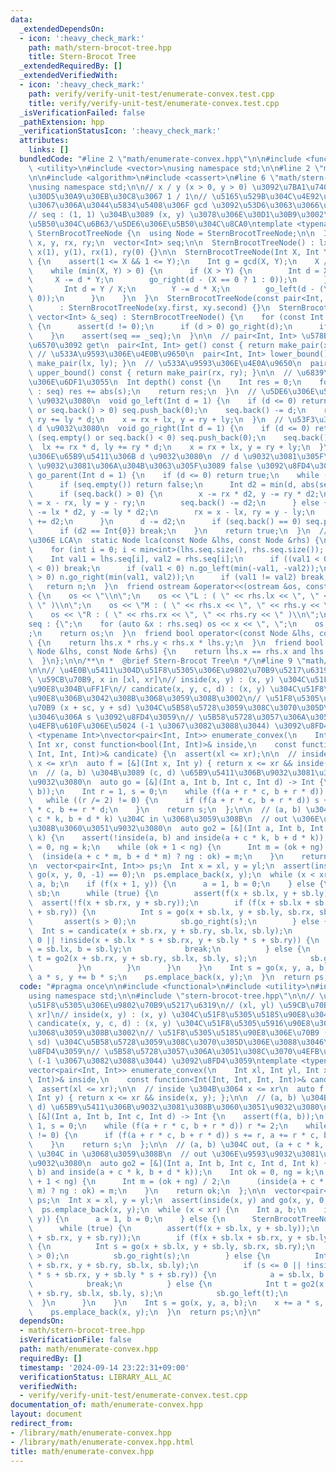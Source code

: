 ```yaml
---
data:
  _extendedDependsOn:
  - icon: ':heavy_check_mark:'
    path: math/stern-brocot-tree.hpp
    title: Stern-Brocot Tree
  _extendedRequiredBy: []
  _extendedVerifiedWith:
  - icon: ':heavy_check_mark:'
    path: verify/verify-unit-test/enumerate-convex.test.cpp
    title: verify/verify-unit-test/enumerate-convex.test.cpp
  _isVerificationFailed: false
  _pathExtension: hpp
  _verificationStatusIcon: ':heavy_check_mark:'
  attributes:
    links: []
  bundledCode: "#line 2 \"math/enumerate-convex.hpp\"\n\n#include <functional>\n#include\
    \ <utility>\n#include <vector>\nusing namespace std;\n\n#line 2 \"math/stern-brocot-tree.hpp\"\
    \n\n#include <algorithm>\n#include <cassert>\n#line 6 \"math/stern-brocot-tree.hpp\"\
    \nusing namespace std;\n\n// x / y (x > 0, y > 0) \u3092\u7BA1\u7406\u3001\u30C7\
    \u30D5\u30A9\u30EB\u30C8\u3067 1 / 1\n// \u5165\u529B\u304C\u4E92\u3044\u306B\u7D20\
    \u3067\u306A\u3044\u5834\u5408\u306F gcd \u3092\u53D6\u3063\u3066\u683C\u7D0D\n\
    // seq : (1, 1) \u304B\u3089 (x, y) \u3078\u306E\u30D1\u30B9\u3002\u53F3\u306E\
    \u5B50\u304C\u6B63/\u5DE6\u306E\u5B50\u304C\u8CA0\ntemplate <typename Int>\nstruct\
    \ SternBrocotTreeNode {\n  using Node = SternBrocotTreeNode;\n\n  Int lx, ly,\
    \ x, y, rx, ry;\n  vector<Int> seq;\n\n  SternBrocotTreeNode() : lx(0), ly(1),\
    \ x(1), y(1), rx(1), ry(0) {}\n\n  SternBrocotTreeNode(Int X, Int Y) : SternBrocotTreeNode()\
    \ {\n    assert(1 <= X && 1 <= Y);\n    Int g = gcd(X, Y);\n    X /= g, Y /= g;\n\
    \    while (min(X, Y) > 0) {\n      if (X > Y) {\n        Int d = X / Y;\n   \
    \     X -= d * Y;\n        go_right(d - (X == 0 ? 1 : 0));\n      } else {\n \
    \       Int d = Y / X;\n        Y -= d * X;\n        go_left(d - (Y == 0 ? 1 :\
    \ 0));\n      }\n    }\n  }\n  SternBrocotTreeNode(const pair<Int, Int> &xy)\n\
    \      : SternBrocotTreeNode(xy.first, xy.second) {}\n  SternBrocotTreeNode(const\
    \ vector<Int> &_seq) : SternBrocotTreeNode() {\n    for (const Int &d : _seq)\
    \ {\n      assert(d != 0);\n      if (d > 0) go_right(d);\n      if (d < 0) go_left(d);\n\
    \    }\n    assert(seq == _seq);\n  }\n\n  // pair<Int, Int> \u578B\u3067\u5206\
    \u6570\u3092 get\n  pair<Int, Int> get() const { return make_pair(x, y); }\n \
    \ // \u533A\u9593\u306E\u4E0B\u9650\n  pair<Int, Int> lower_bound() const { return\
    \ make_pair(lx, ly); }\n  // \u533A\u9593\u306E\u4E0A\u9650\n  pair<Int, Int>\
    \ upper_bound() const { return make_pair(rx, ry); }\n\n  // \u6839\u304B\u3089\
    \u306E\u6DF1\u3055\n  Int depth() const {\n    Int res = 0;\n    for (auto &s\
    \ : seq) res += abs(s);\n    return res;\n  }\n  // \u5DE6\u306E\u5B50\u306B d\
    \ \u9032\u3080\n  void go_left(Int d = 1) {\n    if (d <= 0) return;\n    if (seq.empty()\
    \ or seq.back() > 0) seq.push_back(0);\n    seq.back() -= d;\n    rx += lx * d,\
    \ ry += ly * d;\n    x = rx + lx, y = ry + ly;\n  }\n  // \u53F3\u306E\u5B50\u306B\
    \ d \u9032\u3080\n  void go_right(Int d = 1) {\n    if (d <= 0) return;\n    if\
    \ (seq.empty() or seq.back() < 0) seq.push_back(0);\n    seq.back() += d;\n  \
    \  lx += rx * d, ly += ry * d;\n    x = rx + lx, y = ry + ly;\n  }\n  // \u89AA\
    \u306E\u65B9\u5411\u306B d \u9032\u3080\n  // d \u9032\u3081\u305F\u3089 true,\
    \ \u9032\u3081\u306A\u304B\u3063\u305F\u3089 false \u3092\u8FD4\u3059\n  bool\
    \ go_parent(Int d = 1) {\n    if (d <= 0) return true;\n    while (d != 0) {\n\
    \      if (seq.empty()) return false;\n      Int d2 = min(d, abs(seq.back()));\n\
    \      if (seq.back() > 0) {\n        x -= rx * d2, y -= ry * d2;\n        lx\
    \ = x - rx, ly = y - ry;\n        seq.back() -= d2;\n      } else {\n        x\
    \ -= lx * d2, y -= ly * d2;\n        rx = x - lx, ry = y - ly;\n        seq.back()\
    \ += d2;\n      }\n      d -= d2;\n      if (seq.back() == 0) seq.pop_back();\n\
    \      if (d2 == Int{0}) break;\n    }\n    return true;\n  }\n  // SBT \u4E0A\
    \u306E LCA\n  static Node lca(const Node &lhs, const Node &rhs) {\n    Node n;\n\
    \    for (int i = 0; i < min<int>(lhs.seq.size(), rhs.seq.size()); i++) {\n  \
    \    Int val1 = lhs.seq[i], val2 = rhs.seq[i];\n      if ((val1 < 0) != (val2\
    \ < 0)) break;\n      if (val1 < 0) n.go_left(min(-val1, -val2));\n      if (val1\
    \ > 0) n.go_right(min(val1, val2));\n      if (val1 != val2) break;\n    }\n \
    \   return n;\n  }\n  friend ostream &operator<<(ostream &os, const Node &rhs)\
    \ {\n    os << \"\\n\";\n    os << \"L : ( \" << rhs.lx << \", \" << rhs.ly <<\
    \ \" )\\n\";\n    os << \"M : ( \" << rhs.x << \", \" << rhs.y << \" )\\n\";\n\
    \    os << \"R : ( \" << rhs.rx << \", \" << rhs.ry << \" )\\n\";\n    os << \"\
    seq : {\";\n    for (auto &x : rhs.seq) os << x << \", \";\n    os << \"} \\n\"\
    ;\n    return os;\n  }\n  friend bool operator<(const Node &lhs, const Node &rhs)\
    \ {\n    return lhs.x * rhs.y < rhs.x * lhs.y;\n  }\n  friend bool operator==(const\
    \ Node &lhs, const Node &rhs) {\n    return lhs.x == rhs.x and lhs.y == rhs.y;\n\
    \  }\n};\n\n/**\n *  @brief Stern-Brocot Tree\n */\n#line 9 \"math/enumerate-convex.hpp\"\
    \n\n// \u4E0B\u5411\u304D\u51F8\u5305\u306E\u9802\u70B9\u5217\u6319\n// (xl, yl)\
    \ \u59CB\u70B9, x in [xl, xr]\n// inside(x, y) : (x, y) \u304C\u51F8\u5305\u5185\
    \u90E8\u304B\uFF1F\n// candicate(x, y, c, d) : (x, y) \u304C\u51F8\u5305\u5916\
    \u90E8\u306B\u3042\u308B\u3068\u3059\u308B\u3002\n// \u51F8\u5305\u5185\u90E8\u306E\
    \u70B9 (x + sc, y + sd) \u304C\u5B58\u5728\u3059\u308C\u3070\u305D\u306E\u3088\
    \u3046\u306A s \u3092\u8FD4\u3059\n// \u5B58\u5728\u3057\u306A\u3051\u308C\u3070\
    \u4EFB\u610F\u306E\u5024 (-1 \u3067\u3082\u3088\u3044) \u3092\u8FD4\u3059\ntemplate\
    \ <typename Int>\nvector<pair<Int, Int>> enumerate_convex(\n    Int xl, Int yl,\
    \ Int xr, const function<bool(Int, Int)>& inside,\n    const function<Int(Int,\
    \ Int, Int, Int)>& candicate) {\n  assert(xl <= xr);\n\n  // inside \u304B\u3064\
    \ x <= xr\n  auto f = [&](Int x, Int y) { return x <= xr && inside(x, y); };\n\
    \n  // (a, b) \u304B\u3089 (c, d) \u65B9\u5411\u306B\u9032\u3081\u308B\u3060\u3051\
    \u9032\u3080\n  auto go = [&](Int a, Int b, Int c, Int d) -> Int {\n    assert(f(a,\
    \ b));\n    Int r = 1, s = 0;\n    while (f(a + r * c, b + r * d)) r *= 2;\n \
    \   while ((r /= 2) != 0) {\n      if (f(a + r * c, b + r * d)) s += r, a += r\
    \ * c, b += r * d;\n    }\n    return s;\n  };\n\n  // (a, b) \u304C out, (a +\
    \ c * k, b + d * k) \u304C in \u3068\u3059\u308B\n  // out \u306E\u9593\u9032\u3081\
    \u308B\u3060\u3051\u9032\u3080\n  auto go2 = [&](Int a, Int b, Int c, Int d, Int\
    \ k) {\n    assert(!inside(a, b) and inside(a + c * k, b + d * k));\n    Int ok\
    \ = 0, ng = k;\n    while (ok + 1 < ng) {\n      Int m = (ok + ng) / 2;\n    \
    \  (inside(a + c * m, b + d * m) ? ng : ok) = m;\n    }\n    return ok;\n  };\n\
    \n  vector<pair<Int, Int>> ps;\n  Int x = xl, y = yl;\n  assert(inside(x, y) and\
    \ go(x, y, 0, -1) == 0);\n  ps.emplace_back(x, y);\n  while (x < xr) {\n    Int\
    \ a, b;\n    if (f(x + 1, y)) {\n      a = 1, b = 0;\n    } else {\n      SternBrocotTreeNode<Int>\
    \ sb;\n      while (true) {\n        assert(f(x + sb.lx, y + sb.ly));\n      \
    \  assert(!f(x + sb.rx, y + sb.ry));\n        if (f(x + sb.lx + sb.rx, y + sb.ly\
    \ + sb.ry)) {\n          Int s = go(x + sb.lx, y + sb.ly, sb.rx, sb.ry);\n   \
    \       assert(s > 0);\n          sb.go_right(s);\n        } else {\n        \
    \  Int s = candicate(x + sb.rx, y + sb.ry, sb.lx, sb.ly);\n          if (s <=\
    \ 0 || !inside(x + sb.lx * s + sb.rx, y + sb.ly * s + sb.ry)) {\n            a\
    \ = sb.lx, b = sb.ly;\n            break;\n          } else {\n            Int\
    \ t = go2(x + sb.rx, y + sb.ry, sb.lx, sb.ly, s);\n            sb.go_left(t);\n\
    \          }\n        }\n      }\n    }\n    Int s = go(x, y, a, b);\n    x +=\
    \ a * s, y += b * s;\n    ps.emplace_back(x, y);\n  }\n  return ps;\n}\n"
  code: "#pragma once\n\n#include <functional>\n#include <utility>\n#include <vector>\n\
    using namespace std;\n\n#include \"stern-brocot-tree.hpp\"\n\n// \u4E0B\u5411\u304D\
    \u51F8\u5305\u306E\u9802\u70B9\u5217\u6319\n// (xl, yl) \u59CB\u70B9, x in [xl,\
    \ xr]\n// inside(x, y) : (x, y) \u304C\u51F8\u5305\u5185\u90E8\u304B\uFF1F\n//\
    \ candicate(x, y, c, d) : (x, y) \u304C\u51F8\u5305\u5916\u90E8\u306B\u3042\u308B\
    \u3068\u3059\u308B\u3002\n// \u51F8\u5305\u5185\u90E8\u306E\u70B9 (x + sc, y +\
    \ sd) \u304C\u5B58\u5728\u3059\u308C\u3070\u305D\u306E\u3088\u3046\u306A s \u3092\
    \u8FD4\u3059\n// \u5B58\u5728\u3057\u306A\u3051\u308C\u3070\u4EFB\u610F\u306E\u5024\
    \ (-1 \u3067\u3082\u3088\u3044) \u3092\u8FD4\u3059\ntemplate <typename Int>\n\
    vector<pair<Int, Int>> enumerate_convex(\n    Int xl, Int yl, Int xr, const function<bool(Int,\
    \ Int)>& inside,\n    const function<Int(Int, Int, Int, Int)>& candicate) {\n\
    \  assert(xl <= xr);\n\n  // inside \u304B\u3064 x <= xr\n  auto f = [&](Int x,\
    \ Int y) { return x <= xr && inside(x, y); };\n\n  // (a, b) \u304B\u3089 (c,\
    \ d) \u65B9\u5411\u306B\u9032\u3081\u308B\u3060\u3051\u9032\u3080\n  auto go =\
    \ [&](Int a, Int b, Int c, Int d) -> Int {\n    assert(f(a, b));\n    Int r =\
    \ 1, s = 0;\n    while (f(a + r * c, b + r * d)) r *= 2;\n    while ((r /= 2)\
    \ != 0) {\n      if (f(a + r * c, b + r * d)) s += r, a += r * c, b += r * d;\n\
    \    }\n    return s;\n  };\n\n  // (a, b) \u304C out, (a + c * k, b + d * k)\
    \ \u304C in \u3068\u3059\u308B\n  // out \u306E\u9593\u9032\u3081\u308B\u3060\u3051\
    \u9032\u3080\n  auto go2 = [&](Int a, Int b, Int c, Int d, Int k) {\n    assert(!inside(a,\
    \ b) and inside(a + c * k, b + d * k));\n    Int ok = 0, ng = k;\n    while (ok\
    \ + 1 < ng) {\n      Int m = (ok + ng) / 2;\n      (inside(a + c * m, b + d *\
    \ m) ? ng : ok) = m;\n    }\n    return ok;\n  };\n\n  vector<pair<Int, Int>>\
    \ ps;\n  Int x = xl, y = yl;\n  assert(inside(x, y) and go(x, y, 0, -1) == 0);\n\
    \  ps.emplace_back(x, y);\n  while (x < xr) {\n    Int a, b;\n    if (f(x + 1,\
    \ y)) {\n      a = 1, b = 0;\n    } else {\n      SternBrocotTreeNode<Int> sb;\n\
    \      while (true) {\n        assert(f(x + sb.lx, y + sb.ly));\n        assert(!f(x\
    \ + sb.rx, y + sb.ry));\n        if (f(x + sb.lx + sb.rx, y + sb.ly + sb.ry))\
    \ {\n          Int s = go(x + sb.lx, y + sb.ly, sb.rx, sb.ry);\n          assert(s\
    \ > 0);\n          sb.go_right(s);\n        } else {\n          Int s = candicate(x\
    \ + sb.rx, y + sb.ry, sb.lx, sb.ly);\n          if (s <= 0 || !inside(x + sb.lx\
    \ * s + sb.rx, y + sb.ly * s + sb.ry)) {\n            a = sb.lx, b = sb.ly;\n\
    \            break;\n          } else {\n            Int t = go2(x + sb.rx, y\
    \ + sb.ry, sb.lx, sb.ly, s);\n            sb.go_left(t);\n          }\n      \
    \  }\n      }\n    }\n    Int s = go(x, y, a, b);\n    x += a * s, y += b * s;\n\
    \    ps.emplace_back(x, y);\n  }\n  return ps;\n}\n"
  dependsOn:
  - math/stern-brocot-tree.hpp
  isVerificationFile: false
  path: math/enumerate-convex.hpp
  requiredBy: []
  timestamp: '2024-09-14 23:22:31+09:00'
  verificationStatus: LIBRARY_ALL_AC
  verifiedWith:
  - verify/verify-unit-test/enumerate-convex.test.cpp
documentation_of: math/enumerate-convex.hpp
layout: document
redirect_from:
- /library/math/enumerate-convex.hpp
- /library/math/enumerate-convex.hpp.html
title: math/enumerate-convex.hpp
---
```

